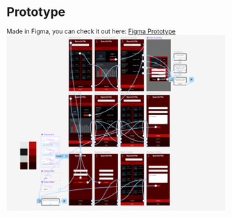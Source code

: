 # Prototype

Made in Figma, you can check it out here:
[Figma Prototype](https://www.figma.com/file/TbKJfVezfJDbIyvcsQOhlT/SpaceInVRs?node-id=0%3A1)
![Figma Prototype](images/Prototype.png)




